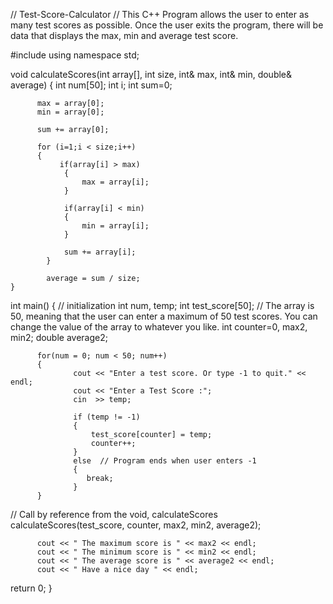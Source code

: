 // Test-Score-Calculator
// This C++ Program allows the user to enter as many test scores as possible. Once the user exits the program, there will be data that displays the max, min and average test score. 

   #include <iostream>
   using namespace std;
   
   void calculateScores(int array[], int size, int& max, int& min, double& average)
    {
          int num[50];
          int i;
          int sum=0;
  
          max = array[0];
          min = array[0];
  
          sum += array[0];
  
          for (i=1;i < size;i++)
          {
               if(array[i] > max)
                {
                    max = array[i];
                }
  
                if(array[i] < min)
                {
                    min = array[i];
                }
  
                sum += array[i];
            }
  
            average = sum / size;
    }
  int main()
  {
  // initialization
          int num, temp;
          int test_score[50]; // The array is 50, meaning that the user can enter a maximum of 50 test scores. You can change the value of the array to whatever you like.
          int counter=0, max2, min2;
          double average2;
  
          for(num = 0; num < 50; num++)
          {
                  cout << "Enter a test score. Or type -1 to quit." << endl;
                  cout << "Enter a Test Score :";
                  cin  >> temp; 
 
                  if (temp != -1)
                  {
                      test_score[counter] = temp;
                      counter++;
                  }
                  else  // Program ends when user enters -1
                  {
                     break;
                  }
          }
  // Call by reference from the void, calculateScores
         calculateScores(test_score, counter, max2, min2, average2);
  
          cout << " The maximum score is " << max2 << endl;
          cout << " The minimum score is " << min2 << endl;
          cout << " The average score is " << average2 << endl;
          cout << " Have a nice day " << endl;
  
  return 0;
  }
